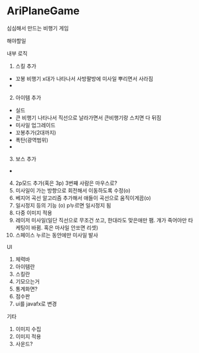 # AriPlaneGame
심심해서 만드는 비행기 게임

해야할일  

내부 로직  
1. 스킬 추가 
- 꼬봉 비행기 x대가 나타나서 사방팔방에 미사일 뿌리면서 사라짐
- 
2. 아이템 추가
- 실드
- 큰 비행기 나타나서 직선으로 날라가면서 큰비행기랑 스치면 다 뒤짐 
- 미사일 업그레이드
- 꼬봉추가(2대까지)
- 폭탄(광역범위)
-  
3. 보스 추가  
- 
4. 2p모드 추가(혹은 3p) 3번쨰 사람은 마우스로?  
6. 미사일이 가는 방향으로 회전해서 이동하도록 수정(o)  
7. 베지어 곡선 알고리즘 추가해서 애들이 곡선으로 움직이게끔(o)  
8. 일시정지 등의 기능  (o) p누르면 일시정지 됨
9. 다중 이미지 적용  
10. 레이저 미사일(일단 직선으로 무조건 쏘고, 한대라도 맞은애만 팸. 걔가 죽어야만 타케팅이 바뀜. 혹은 마사일 안쏘면 리셋)  
11. 스페이스 누르는 동안에만 미사일 발사  

      
UI  
1. 체력바  
2. 아이템란  
3. 스킬란  
4. 기모으는거  
5. 통계화면?  
6. 점수판  
7. ui를 javafx로 변경  

기타  
1. 이미지 수집  
2. 이미지 적용  
3. 사운드?  
